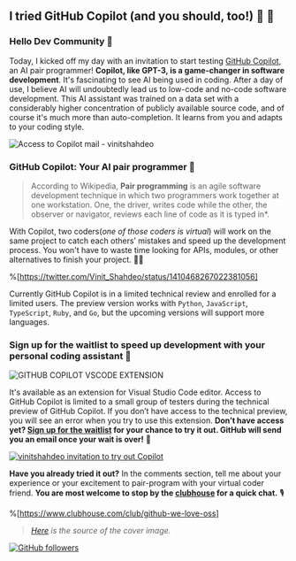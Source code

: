 ## I tried GitHub Copilot (and you should, too!) 🤖 🚀

### Hello Dev Community 👋

Today, I kicked off my day with an invitation to start testing [GitHub Copilot](https://copilot.github.com/), an AI pair programmer! **Copilot, like GPT-3, is a game-changer in software development**. It's fascinating to see AI being used in coding. After a day of use, I believe AI will undoubtedly lead us to low-code and no-code software development. This AI assistant was trained on a data set with a considerably higher concentration of publicly available source code, and of course it's much more than auto-completion. It learns from you and adapts to your coding style.

![Access to Copilot mail - vinitshahdeo](https://cdn.hashnode.com/res/hashnode/image/upload/v1625144183143/7RhOti0OV.png)

### GitHub Copilot: Your AI pair programmer 🤖

> According to Wikipedia, **Pair programming** is an agile software development technique in which two programmers work together at one workstation. One, the driver, writes code while the other, the observer or navigator, reviews each line of code as it is typed in*. 

With Copilot, two coders(*one of those coders is virtual*) will work on the same project to catch each others’ mistakes and speed up the development process. You won't have to waste time looking for APIs, modules, or other alternatives to finish your project. 🐱‍💻

%[https://twitter.com/Vinit_Shahdeo/status/1410468267022381056]

Currently GitHub Copilot is in a limited technical review and enrolled for a limited users. The preview version works with `Python`, `JavaScript`, `TypeScript`, `Ruby`, and `Go`, but the upcoming versions will support more languages. 

### Sign up for the waitlist to speed up development with your personal coding assistant 🤖 

![GITHUB COPILOT VSCODE EXTENSION](https://cdn.hashnode.com/res/hashnode/image/upload/v1625167360978/KyCvlMLnC0.png)

It's available as an extension for Visual Studio Code editor. Access to GitHub Copilot is limited to a small group of testers during the technical preview of GitHub Copilot. If you don’t have access to the technical preview, you will see an error when you try to use this extension. **Don’t have access yet? [Sign up for the waitlist](https://github.com/features/copilot/signup) for your chance to try it out. GitHub will send you an email once your wait is over!** 🌟

[![vinitshahdeo invitation to try out Copilot](https://cdn.hashnode.com/res/hashnode/image/upload/v1625169740249/7gCYCPSq5.png)](https://github.com/vinitshahdeo)

**Have you already tried it out?** In the comments section, tell me about your experience or your excitement to pair-program with your virtual coder friend. **You are most welcome to stop by the [clubhouse](https://www.clubhouse.com/@vinitshahdeo) for a quick chat.** 🎙️

%[https://www.clubhouse.com/club/github-we-love-oss]

> *[Here](https://github.blog/wp-content/uploads/2021/06/GitHub-Copilot_blog-header.png?w=1536) is the source of the cover image.*

[![GitHub followers](https://img.shields.io/github/followers/vinitshahdeo.svg?label=Follow%20@vinitshahdeo&style=social)](https://github.com/vinitshahdeo/)
